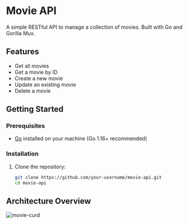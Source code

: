 # Movie API

A simple RESTful API to manage a collection of movies. Built with Go and Gorilla Mux.

## Features

- Get all movies
- Get a movie by ID
- Create a new movie
- Update an existing movie
- Delete a movie

## Getting Started

### Prerequisites

- [Go](https://golang.org/dl/) installed on your machine (Go 1.16+ recommended)

### Installation

1. Clone the repository:

   ```bash
   git clone https://github.com/your-username/movie-api.git
   cd movie-api
   
## Architecture Overview
   
![movie-curd](https://github.com/user-attachments/assets/cc76c23e-ab27-488c-93a8-6234813d6593)
